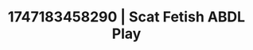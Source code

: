 ---
categories:
- Gangbang fantasy
- Audio stimulation
- Lingerie worship
- Mask kink
- Hands in hair
image: /assets/images/1747183458290.jpg
layout: post
seo:
  description: Featured content with exclusive ABDL Play, Scat Fetish. HD images available.
  keywords: ABDL Play, Scat Fetish
  og_image: /assets/images/1747183458290.jpg
  schema_type: VisualArtwork
tags:
- ABDL Play
- '#1747183458290'
- Scat Fetish
title: 1747183458290 | Scat Fetish ABDL Play
---
